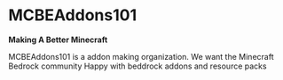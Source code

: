 # MCBEAddons101

 **Making A Better Minecraft**


<p>MCBEAddons101 is a addon making organization. We want the Minecraft Bedrock community Happy with beddrock addons and resource packs</p>
